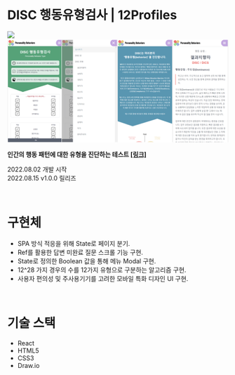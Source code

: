 # DISC 행동유형검사 | 12Profiles
<img src="https://img.shields.io/github/last-commit/seonghan-Min/8ugust-disc/master">
<br />
<img src="./src/img/readme_img.png">
<p><b>인간의 행동 패턴에 대한 유형을 진단하는 테스트 <a href="https://15profiles.com">[링크]</a></b></p>
<p>
    2022.08.02 개발 시작<br />
    2022.08.15 v1.0.0 릴리즈
</p>
<br />

# 구현체
<ul>
    <li>SPA 방식 적응을 위해 State로 페이지 분기.</li>
    <li>Ref를 활용한 답변 미완료 질문 스크롤 기능 구현.</li>
    <li>State로 정의한 Boolean 값을 통해 메뉴 Modal 구현.</li>
    <li>12^28 가지 경우의 수를 12가지 유형으로 구분하는 알고리즘 구현.</li>
    <li>사용자 편의성 및 주사용기기를 고려한 모바일 특화 디자인 UI 구현.</li>
</ul>
<br />

# 기술 스택
<ul>
    <li>React</li>
    <li>HTML5</li>
    <li>CSS3</li>
    <li>Draw.io</li>
</ul>